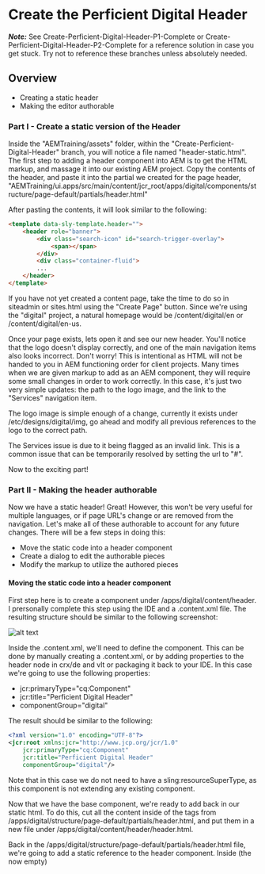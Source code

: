 # Create the Perficient Digital Header
**_Note:_** See Create-Perficient-Digital-Header-P1-Complete or Create-Perficient-Digital-Header-P2-Complete for a reference solution in case you get stuck.  Try not to reference these branches unless absolutely needed.

## Overview
* Creating a static header
* Making the editor authorable

### Part I - Create a static version of the Header

Inside the "AEMTraining/assets" folder, within the "Create-Perficient-Digital-Header" branch, you will notice a file named "header-static.html".  The first step to adding a header component into AEM is to get the HTML markup, and massage it into our existing AEM project.  Copy the contents of the header, and paste it into the partial we created for the page header, "AEMTraining/ui.apps/src/main/content/jcr_root/apps/digital/components/structure/page-default/partials/header.html"

After pasting the contents, it will look similar to the following:

```html
<template data-sly-template.header="">
    <header role="banner">
        <div class="search-icon" id="search-trigger-overlay">
            <span></span>
        </div>
        <div class="container-fluid">
        ...
    </header>
</template>
```

If you have not yet created a content page, take the time to do so in siteadmin or sites.html using the "Create Page" button.  Since we're using the "digital" project, a natural homepage would be /content/digital/en or /content/digital/en-us.  

Once your page exists, lets open it and see our new header.  You'll notice that the logo doesn't display correctly, and one of the main navigation items also looks incorrect.  Don't worry!  This is intentional as HTML will not be handed to you in AEM functioning order for client projects.  Many times when we are given markup to add as an AEM component, they will require some small changes in order to work correctly.  In this case, it's just two very simple updates: the path to the logo image, and the link to the "Services" navigation item.  

The logo image is simple enough of a change, currently it exists under /etc/designs/digital/img, go ahead and modify all previous references to the logo to the correct path.  

The Services issue is due to it being flagged as an invalid link.  This is a common issue that can be temporarily resolved by setting the url to "#".

Now to the exciting part!

### Part II - Making the header authorable

Now we have a static header!  Great!  However, this won't be very useful for multiple languages, or if page URL's change or are removed from the navigation.  Let's make all of these authorable to account for any future changes.  There will be a few steps in doing this:
* Move the static code into a header component
* Create a dialog to edit the authorable pieces
* Modify the markup to utilize the authored pieces

#### Moving the static code into a header component
First step here is to create a component under /apps/digital/content/header.  I prersonally complete this step using the IDE and a .content.xml file.  The resulting structure should be similar to the following screenshot:

![alt text](https://github.com/PRFTAdobe/AEMTraining/blob/Create-Perficient-Digital-Header/assets/HeaderComponentLocation.png "Structure is fun!")

Inside the .content.xml, we'll need to define the component.  This can be done by manually creating a .content.xml, or by adding properties to the header node in crx/de and vlt or packaging it back to your IDE.  In this case we're going to use the following properties:
* jcr:primaryType="cq:Component"
* jcr:title="Perficient Digital Header"
* componentGroup="digital"

The result should be similar to the following:
```xml
<?xml version="1.0" encoding="UTF-8"?>
<jcr:root xmlns:jcr="http://www.jcp.org/jcr/1.0"
    jcr:primaryType="cq:Component"
    jcr:title="Perficient Digital Header"
    componentGroup="digital"/>
```    
Note that in this case we do not need to have a sling:resourceSuperType, as this component is not extending any existing component.

Now that we have the base component, we're ready to add back in our static html.  To do this, cut all the content inside of the <template></template> tags from /apps/digital/structure/page-default/partials/header.html, and put them in a new file under /apps/digital/content/header/header.html.

Back in the /apps/digital/structure/page-default/partials/header.html file, we're going to add a static reference to the header component.  Inside (the now empty) <template> tag, add a reference to the new header component using sightly.
```html
<template data-sly-template.header="">
    <section data-sly-resource="${'header' @ resourceType='digital/components/content/header'}" data-sly-unwrap="${wcmmode.disabled}"></section>
</template>
```
Here, I chose to use a ```<section>``` tag to include the header component, then unwrap it if we're in publish (wcmmode=disabled).  However, an equally valid approach would be to set it as a header tag, with the "banner" class, and not unwrap.  The reason we cannot use a "sly" tag, or self-unwrapping, is due to the component highlighting.  In a component that is dropped into a parsys, we wouldn't have this issue, as it will automatically wrap the component in an extra div for sizing purposes.  You will notice that I am using the "header" node to configure properties, and point to the "digital/components/content/header" resourceType that we just created.  If you refresh the page, you should see the same result as having the static html inside the template tags.

You will also hopefully recognize that there is a problem with storing the configurations in the "header" node.  If so, good job!  This is a common issue and we'll touch on the solution a bit later in the exercise.  For now, lets bring in some minor authoring css tweaks for the header.  In the AEMTraining/assets folder, you will find an "author-clientlibs" folder.  Copy this folder into your header component.  This file contains a few tweaks to allow proper editing on the header.  The reason this is required is due to the Perficient Digital header being in a fixed position.  Because it's in a fixed position, AEM has difficulties figuring out where to put the editing boxes.  To reduce headaches in the future, we will remove the "fixed" position for the header in author mode, and instead have it only at the top of the page.  In the publisher, it will return to normal behavior, as these tweaks are only loaded on author.

#### Creating the Classic Dialog

At time of writing, there is an issue with AEM where if no dialog.xml exists, it will not allow the component to be edited.  Due to this, we will need to first create an empty dialog.xml node.  As this tutorial is focused on TouchUI components, we will not go through the process of adding an ExtJS based dialog for classic UI.  Create a "dialog.xml" under  your header component with the following content (an empty dialog): 
```xml
<?xml version="1.0" encoding="UTF-8"?>
<jcr:root xmlns:cq="http://www.day.com/jcr/cq/1.0" xmlns:jcr="http://www.jcp.org/jcr/1.0" xmlns:nt="http://www.jcp.org/jcr/nt/1.0"
          jcr:primaryType="cq:Dialog"
          height="400"
          stateful="false"
          xtype="dialog">
    <items jcr:primaryType="cq:WidgetCollection">
        <tabs jcr:primaryType="cq:TabPanel">
            <items jcr:primaryType="cq:WidgetCollection">
            </items>
        </tabs>
    </items>
</jcr:root>
```
#### Creating the TouchUI Dialog

For beginning a touchui dialog, I always personally will start from a previously created one (as similar as possible) from a previous project.  Given this is a training exercise, I will share an outline to utilize in this step for speedier results.  Copy the ```_cq_dialog.xml``` and the ```_cq_editConfig.xml``` from ```AEMTraining/assets``` folder to ```AEMTraining/ui.apps/src/main/content/jcr_root/apps/digital/components/content/header```.  This will serve as your starting point.  Before going much further, lets gather a few things from the look and feel of the header.  Currently, looks like there are 5 main navigation items, each with a list of associated links, as well as a landing page itself.  Inside of a given navigation item, each sub-link is split into four columns.  Now looking at the right hand side, we see four utility links and a Search button.  For the purpose of this exercise, we are not going to hook up the search button.  The dialog you just copied has the following entries:
* Tab 1: General 
  * Logo path - A pathfield pointing to the DAM to select a logo image (no upload is supported)
  * Alt Text - Alt text for visually impared - need to keep everything accessible! (textfield)
  * Logo URL - Where do we take the user when the logo is clicked? (pathfield)
* Tab 2: Navigation Menu 1
  * Menu title - What do we put as the tab/navigation item title? (textfield)
  * Menu URL - Where does that take you when clicked on directly? (pathfield)
  * Menu items - Now list all the links to appear within that navigation item (This is done using an ACS Commons composite multifield, pathbrowser, as well as a textfield) - I've made the decision to split this up into 4 groups in the back-end. 
* Tab 3,4,5,6: Navigation Menu 2,3,4 respectively
  * These tabs were left blank to complete during this exercise
* Tab 7: Right rail links
  * Navigation Items: Now list all the links to appear within that navigation item (This is done using an ACS Commons composite multifield, pathbrowser, and textfield)
  * Link 1 Text: Text to display for first link
  * Rest of this tab left blank for exercise

First, let's build and see what we have.
![alt text](https://github.com/PRFTAdobe/AEMTraining/blob/Create-Perficient-Digital-Header/assets/TouchUIDialog.png "That dialog is sleek!")

Great!  Now using the provided dialog, fill in the values for Navigation Menu 2,3,4,5.  These should be essentially the sameas Navigation Menu 1, save for the different names.  In each tab, replace the "1" within the "name" of the dialog property with the corresponding tab number.  For example: ./nav2Items (for the 3rd tab, Navigation 2).

Now, redeploy your code.  You should see your new tabs behave the same to the "Navigation 1" tab.  Fill in values for each field and save.  Ensure that upon re-opening all of the values match what was entered.  If values do not match, take a closer look at the names used in the failing fields tabs.  

#### Hooking up the back-end
Let's take a quick look at the expanded Header markup (before connecting the properties), so we have a better idea of how we'll turn this into a dynamic component.
![alt text](https://github.com/PRFTAdobe/AEMTraining/blob/Create-Perficient-Digital-Header/assets/ExpandedHeader.png "There's a good design!")

First things first, we'll need to create a WCMUsePojo to be used with the component.  This is required based on some of the more complicated logic that we will need to deal with for the composite multifield items.  For more basic components, we would be able to access the properties directly, making this step unnecessary.

Create a Java class under ```AEMTraining/core/src/main/java/com/perficient/adobe/digital/core/sightly/components/PDHeader.java```.  As we'll be connecting this class to a Sightly component, it'll naturally extend the WCMUse class, as seen here: ```public class PDHeader extends WCMUse{```.  Initially, this will prompt an error, as you aren't overriding the ```activate()``` class.  Go ahead and create it ```java
@Override
public void activate() throws Exception {

}```

Given we already have the dialog created, lets begin hooking up the authored values in the same order they appear in the dialog.  Lets start with the 'Logo' on the general tab.  We will do all three of it's properties at once, as they're all related.  In the java class, add class-level variables for each of your logo properties.  In this example, these will be named: logoUrl, logoPath, logoAltText.  Go ahead an generate default getter/setter methods for each of these variables.  The end result should be similar to the following:
![alt text](https://github.com/PRFTAdobe/AEMTraining/blob/Create-Perficient-Digital-Header/assets/LogoGetterSetter.png "Most excellent getter/setters!")

Now since these properties not require any complex logic, we can populate them from the page properties in the activate method.  From extending the WCMUse class, we inherit the method ```getProperties()```, which will return a nice valuemap for us to manipulate.  Those with any previous AEM experience will find this fairly familiar.  To allow us to not require repeat calls to the ```getProperties()``` method, lets start out the first line of the activate method as ```ValueMap properties = getProperties();```.  From there, we can retrieve properties from the component object.  Assuming no names were changed, the properties we need to access are: 
* logoImage
* logoAltText
* logoImageURL

The ValueMap class has a method to retrieve properties, with the ability to specify the fallback class, or property value, if no such property exists.  For the time being, we'll just use a class for the fallback.  On the second line of the activate method (after defining the properties ValueMap), lets set the logo properties: ```setLogoPath(properties.get("logoImage",String.class))```  Repeat the same process for logoImageURL and logoAltText. 

_Bonus:_ Create static variables for the property keys.  This is a best practice as it allows future authors to modify the key values in a single location, while also allowing other components access to those property names, in case their logic may depend on it.

So, now we have the logo getters and setters ready.  How do we actually utilize it in the component?  Great question!  This is where we can utilize the ```data-sly-use``` attribute.  Using this tag we can tell a given tag element to utilize a Java class which implements WCMUse.  In our header component, we will need to use it throughout the markup, so it makes the most sense to add this tag to the header element.  When invoking data-sly-use, we can add a variable to store the resulting java object.  This is essential for our component to utilize the various methods that we'll be creating, including the getter/setter methods for the Logo.  The value of the data-sly-use attribute is supposed to point to a javascript or WCMUse implemented Java class.  As we've created the latter, the result should be similar to the following:
```html
<header role="banner" data-sly-use.header="com.perficient.adobe.digital.core.sightly.components.PDHeader">
```
The above implementation stores the component into a variable named "header".  This object can be accessed using standard sightly tactics ```${header}```.  To access a method, you can strip off the "get" portion of the method name, for example ```${header.logoPath}``` would return the result of ```getLogoPath()``` in the PDHeader class.  Using this information, we can modify the image references to '/etc/designs/digital/img/perficient-logo.png' to instead reference ```${header.logoPath}``` resulting in the following:
```<img src="/etc/designs/digital/img/perficient-logo.png">``` --> ```<img src="${header.logoPath}">```.  Now you may be thinking "Hey!  There is no altText on these images!", well, as developers we have to see these types of mistakes and at least bring it to the attention of your technical lead.  In this situation, I am your technical lead, and I say, add it in!  Accessible sites are the new norm!  Add an altText attribute to the image, and have it set to be ```${header.logoAltText}```.  Lastly, we have configured the URL for when someone clicks the logo image.  As each img element is within an anchor container, we just need to now modify the anchor to point to our authored url.  Replace the ```href='#'``` with ```href="${header.logoUrl}"```.

Lets do another build to the server, to see where we're at.  Once you refresh the page, you'll notice some problems right off the bat!  The logo image is blank if the dialog is not authored!  This is a classic case of a missed default.  In this case, we want to make sure that if the image is not selected, we fall back to the original /etc/designs value.  Let's jump back to the PDHeader class and modify that behavior.

You'll remember me mentioning a few steps back that the ValueMap class' get function has the ability to return default values, or a default null-set class in leu of a default.  Lets create some static variables to utilize as property defaults.  For the logo image path, lets use the original value, /etc/designs/digital/img/perficient-logo.png.  For example, for the Image Path, I modified the following two lines:
```java
    public static String DEFAULT_LOGO_IMAGE = "/etc/designs/digital/img/perficient-logo.png";
    ...
    public void activate() throws Exception {
        ...
        setLogoPath(properties.get(LOGO_IMAGE_PROP,DEFAULT_LOGO_IMAGE));
        ...
    }
```
Please go ahead and do the same for the default alt-text and the default image URL.  Set them to be "Perficient Digital" and "http://www.perficient.com/services/perficient-digital" respectively.  Upon doing another build, you should see your default values set properly in the header.  Excellent work!  Now do a little bit of testing, by setting the logo image, url, and alt-text to new values.  Ensure that they're updated accordingly.

Huzzah!  We've got some authoring in place!  Now lets work on the navigation section items.  There are 5 navigation sections, each following the exact same functionality.  From my experience, this points to a good use case of a sightly template, with passed in values for the linked list, as well as the section title and URL.  Lets take a look at the relevant markup:
```html
<li class="nav-item">
    <a href="#" class="nav-link dropdown-toggle" id="servicesMenu" data-toggle="dropdown" aria-haspopup="true" aria-expanded="false">
        Services
    </a>
    <div class="dropdown-menu mega-menu" aria-labelledby="servicesMenu">
        <div class="menu-title">
            <a href="#">Services</a>
        </div>
        <div class="menu-block">
            <ul class="list-unstyled">
                <li class="mega-menu-item"><a href="">Adobe</a></li>
                <li class="mega-menu-item"><a href="">Cloudera</a></li>
                ...
                <li class="mega-menu-item"><a href="">TIBCO</a></li>
            </ul>
        </div>
    </div>
</li>
```
Well, that's a mouthful, but if we break it down, each of the five navigation sections are added in as a ```<li class='nav-item'>``` element, with their sub-links as a secondary list.  This behavior is consistent across all five sections - excellent news!  We will be able to reuse the same code for each of the five sections.  Lets start by stripping out (cutting) the very first menu item and putting it into it's own file (pasting).  Create a new file named "navSection.html" with a copy of the services ```<li class='nav-item'>``` contents.  It should look like the following:
![alt text](https://github.com/PRFTAdobe/AEMTraining/blob/Create-Perficient-Digital-Header/assets/navSection.png "Templating at its finest!")
Great.  Now let's add the AEM template tags around the whole file contents, similarly to the page component.  Add the following as the first line of the navSection.html file:
```<template data-sly-template.navSection="${@ sectionTitle, sectionURL, sectionLinks}">```
And the corresponding line as the last line of the file:```</template>```.  As always, ensure you follow proper indenting best practices.

You'll notice I added the ```${@ sectionTitle, sectionURL, sectionLinks}``` in the opening tag.  This is telling AEM that we will be passing in variables for each of the sectionTitle, sectionURL and sectionLinks items.  For now, let's just ensure we can include the same markup without a visual difference.  As we cut/paste the "Services" section, from the place you cut out that content (Approx. line 28 of header.html, add the include of this template: ```<li data-sly-use.templ="navSection.html" data-sly-call="${templ.navSection}" data-sly-unwrap></li>```

Upon building and refreshing the page, again you should not see any difference.  Let's now add the "Navigation 1" tab to our WCMUse class.  Open PDHeader.java and add variables for each of the navigation 1 items:
* section1Label
* section1URL
* nav1Items

Like the logo elements, let's include static variables for the property names and default values in addition to the property variables.  In this case we're not going to set a default for nav1Items, but the section1Label and url match the existing source of "Services" and "#".  The end result should be as follows:
![alt text](https://github.com/PRFTAdobe/AEMTraining/blob/Create-Perficient-Digital-Header/assets/navigation1Java.png "More setters and getters!")

You may notice that for the variable holding nav1Items, we're using a Map object.  This is due to the way that ACS Commons Composite Multifield works.  It stores the property information in JSON form (based on our implementation), and then includes a utility method to convert said JSON into a standard list (of HashMaps).  Now since both a list and map are readable in sightly, we can use that object directly!  First, add the setters for the section1Label and section1URL using the static defaults and property names above.  For the nav1Items object, however, use the ACSCommons ```MultiFieldPanelFunctions.getMultiFieldPanelValues``` method, as mentioned above.  This will result in the following:
```java
setSection1Label(properties.get(NAV_1_LABEL_PROP,DEFAULT_NAV1_LABEL));
setSection1URL(properties.get(NAV_1_URL_PROP,DEFAULT_NAV1_URL));
setNav1Items(MultiFieldPanelFunctions.getMultiFieldPanelValues(getResource(),NAV_1_ITEMS_PROP));
```
Great!  Now the back-end is set for the Navigation 1 tab, lets now see if we can put those variables into the template we created!  On line 28 (approx.) of header.html, modify it to be the following: 
```<li data-sly-use.templ="navSection.html" data-sly-call="${templ.navSection @ sectionLabel=header.section1Label, sectionURL=header.section1URL, sectionLinks=header.nav1Items}" data-sly-unwrap></li>```

The above will pass in our variables into the template we created!  However, we still haven't hooked up that template to utilize it's own variables!  Lets go an take a look at that now.  Open up the "navSection.html" and do a search for the term "Services".  Since we copied this template using the services navigation section as a default, we can utilize this search to replace instances of "Services" with the passed in variable, section1Label.  For me, the search had two results, lines 4 and 8.  I replaced each instance of "Services" with "${sectionLabel}", and noticed that each of these references were within anchor tags.  Go ahead and replace the href of those anchor tags with the sectionURL variable.  The end result should look as follows:
![alt text](https://github.com/PRFTAdobe/AEMTraining/blob/Create-Perficient-Digital-Header/assets/templateHeaders.png "Getting close!")

Let's do a build and check our progress.  If we fill out the "Navigation 1" tab (or had it filled out), the page refresh should update with your proper label being displayed.  Yay!
![alt text](https://github.com/PRFTAdobe/AEMTraining/blob/Create-Perficient-Digital-Header/assets/SuperServices.png "Super Services!")

Now to the fun part!  Let's get our navigation links for the "Navigation 1" tab included.  At this point, we're already passing in the list of items to create links out of, we just need to display them as ```<li class="mega-menu-item">``` items.  First, let's delete all but one of the static links.  We will use the one remaining link to act as a template for all link items.  Next, we need to loop over the sectionLinks variable to get the URL and label of each link.  In sightly, this can be done by using the data-sly-list attribute.  Since we're looping over the ```<li>``` items, we should put the loop initializer inside of the "ul" tag.  This tells AEM that we want to copy all data within the ```<ul class="list-unstyled">``` element will be repeated for each list item.  This is what we should have so far:
```html
<div class="menu-block">
    <ul class="list-unstyled" data-sly-list.link="${sectionLinks}">
        <li class="mega-menu-item"><a href="">Adobe</a></li>
    </ul>
</div>
```
You'll notice taht we used ```data-sly-list.link``` as opposed to just ```data-sly-list```.  Technically, both are valid implementations, but I prefer the more explicit variable defining approach as it's much easier to read.  In this case, we're storing each looped item inside a variable named link.  The next step is to put the link details into the anchor tag:
```html
    <ul class="list-unstyled" data-sly-list.link="${sectionLinks}">
        <li class="mega-menu-item"><a href="${link.url}">${link.label}</a></li>
    </ul>
```

**_Exercise:_** Use what you've learned above to hook up the Navigation 2,3,4,5 tabs to utilize the same template.

**_Bonus:_** We also did not set up the right-most links (Utility links).  Use your knowledge of a data-sly-list, and the ACS Multifield Utility class to configure this.
